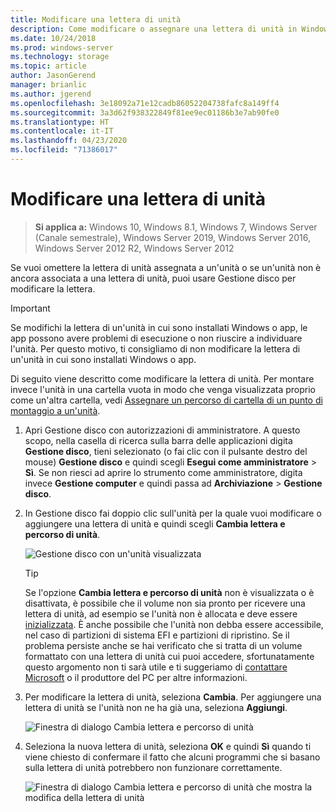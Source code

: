 ```yaml
---
title: Modificare una lettera di unità
description: Come modificare o assegnare una lettera di unità in Windows tramite Gestione disco.
ms.date: 10/24/2018
ms.prod: windows-server
ms.technology: storage
ms.topic: article
author: JasonGerend
manager: brianlic
ms.author: jgerend
ms.openlocfilehash: 3e18092a71e12cadb86052204738fafc8a149ff4
ms.sourcegitcommit: 3a3d62f938322849f81ee9ec01186b3e7ab90fe0
ms.translationtype: HT
ms.contentlocale: it-IT
ms.lasthandoff: 04/23/2020
ms.locfileid: "71386017"
---
```

# <a name="change-a-drive-letter"></a>Modificare una lettera di unità

> **Si applica a:** Windows 10, Windows 8.1, Windows 7, Windows Server (Canale semestrale), Windows Server 2019, Windows Server 2016, Windows Server 2012 R2, Windows Server 2012

Se vuoi omettere la lettera di unità assegnata a un'unità o se un'unità non è ancora associata a una lettera di unità, puoi usare Gestione disco per modificare la lettera.

> [!IMPORTANT]
> Se modifichi la lettera di un'unità in cui sono installati Windows o app, le app possono avere problemi di esecuzione o non riuscire a individuare l'unità. Per questo motivo, ti consigliamo di non modificare la lettera di un'unità in cui sono installati Windows o app.

Di seguito viene descritto come modificare la lettera di unità. Per montare invece l'unità in una cartella vuota in modo che venga visualizzata proprio come un'altra cartella, vedi [Assegnare un percorso di cartella di un punto di montaggio a un'unità](assign-a-mount-point-folder-path-to-a-drive.md).

1. Apri Gestione disco con autorizzazioni di amministratore. 
    A questo scopo, nella casella di ricerca sulla barra delle applicazioni digita **Gestione disco**, tieni selezionato (o fai clic con il pulsante destro del mouse) **Gestione disco** e quindi scegli **Esegui come amministratore** > **Sì**. Se non riesci ad aprire lo strumento come amministratore, digita invece **Gestione computer** e quindi passa ad **Archiviazione** > **Gestione disco**.
1. In Gestione disco fai doppio clic sull'unità per la quale vuoi modificare o aggiungere una lettera di unità e quindi scegli **Cambia lettera e percorso di unità**.

    ![Gestione disco con un'unità visualizzata](media/change-drive-letter.png)
    > [!TIP]
    > Se l'opzione **Cambia lettera e percorso di unità** non è visualizzata o è disattivata, è possibile che il volume non sia pronto per ricevere una lettera di unità, ad esempio se l'unità non è allocata e deve essere [inizializzata](initialize-new-disks.md). È anche possibile che l'unità non debba essere accessibile, nel caso di partizioni di sistema EFI e partizioni di ripristino. Se il problema persiste anche se hai verificato che si tratta di un volume formattato con una lettera di unità cui puoi accedere, sfortunatamente questo argomento non ti sarà utile e ti suggeriamo di [contattare Microsoft](https://support.microsoft.com/contactus/) o il produttore del PC per altre informazioni.

1. Per modificare la lettera di unità, seleziona **Cambia**. Per aggiungere una lettera di unità se l'unità non ne ha già una, seleziona **Aggiungi**.

    ![Finestra di dialogo Cambia lettera e percorso di unità](media/change-drive-letter2.png)
1. Seleziona la nuova lettera di unità, seleziona **OK** e quindi **Sì** quando ti viene chiesto di confermare il fatto che alcuni programmi che si basano sulla lettera di unità potrebbero non funzionare correttamente.

    ![Finestra di dialogo Cambia lettera e percorso di unità che mostra la modifica della lettera di unità](media/change-drive-letter3.png)